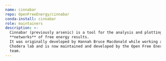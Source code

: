 ```yaml
---
name: cinnabar
repo: OpenFreeEnergy/cinnabar
conda-install: cinnabar
role: maintainers
description: >-
  Cinnabar (previously arsenic) is a tool for the analysis and plotting of
  **networks** of free energy results.
  It was originally developed by Hannah Bruce Macdonald while working at the
  Chodera lab and is now maintained and developed by the Open Free Energy
  team.
---
```

